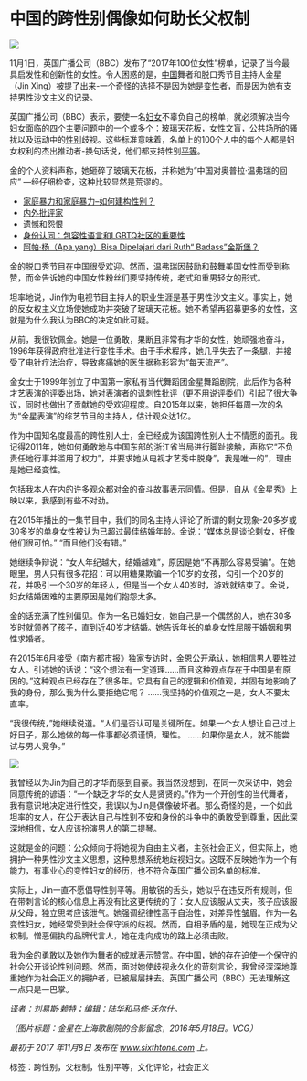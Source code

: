 # 中国的跨性别偶像如何助长父权制

![](http://mdm.miximages.com/Transgender/1fEl5uGDXwzx2zGF-Gf0vjQ.png)

11月1日，英国广播公司（BBC）发布了“2017年100位女性”榜单，记录了当今最具启发性和创新性的女性。令人困惑的是，[中国](https://www.chunletang.com/note/%e4%b8%ad%e5%9b%bd "Topics of 中国")舞者和脱口秀节目主持人金星（Jin Xing）被提了出来-一个奇怪的选择不是因为她是[变性](https://www.chunletang.com/note/%e5%8f%98%e6%80%a7 "Topics of 变性")者，而是因为她有支持男性沙文主义的记录。

英国广播公司（BBC）表示，要使一名[妇女](https://www.chunletang.com/note/%e5%a6%87%e5%a5%b3 "Topics of 妇女")不辜负自己的榜单，就必须解决当今妇女面临的四个主要问题中的一个或多个：玻璃天花板，女性文盲，公共场所的骚扰以及运动中的[性别](https://www.chunletang.com/note/%e6%80%a7%e5%88%ab "Topics of 性别")歧视。这些标准意味着，名单上的100个人中的每个人都是妇女权利的杰出推动者-换句话说，他们都支持性别[平等](https://www.chunletang.com/note/%e5%b9%b3%e7%ad%89 "Topics of 平等")。

金的个人资料声称，她砸碎了玻璃天花板，并称她为“中国对奥普拉·温弗瑞的回应” —经仔细检查，这种比较显然是荒谬的。

-   [家庭暴力和家庭暴力–如何建构性别？](https://www.chunletang.com/27580/%e5%ae%b6%e5%ba%ad%e6%9a%b4%e5%8a%9b%e5%92%8c%e5%ae%b6%e5%ba%ad%e6%9a%b4%e5%8a%9b-%e5%a6%82%e4%bd%95%e5%bb%ba%e6%9e%84%e6%80%a7%e5%88%ab%ef%bc%9f.html "家庭暴力和家庭暴力–如何建构性别？")
-   [内外批评家](https://www.chunletang.com/30558/%e5%86%85%e5%a4%96%e6%89%b9%e8%af%84%e5%ae%b6.html "内外批评家")
-   [遗憾和怨恨](https://www.chunletang.com/19814/%e9%81%97%e6%86%be%e5%92%8c%e6%80%a8%e6%81%a8.html "遗憾和怨恨")
-   [身份认同：包容性语言和LGBTQ社区的重要性](https://www.chunletang.com/22611/%e8%ba%ab%e4%bb%bd%e8%ae%a4%e5%90%8c%ef%bc%9a%e5%8c%85%e5%ae%b9%e6%80%a7%e8%af%ad%e8%a8%80%e5%92%8clgbtq%e7%a4%be%e5%8c%ba%e7%9a%84%e9%87%8d%e8%a6%81%e6%80%a7.html "身份认同：包容性语言和LGBTQ社区的重要性")
-   [阿帕·杨（Apa yang）Bisa Dipelajari dari Ruth“ Badass”金斯堡？](https://www.chunletang.com/17339/%e9%98%bf%e5%b8%95%c2%b7%e6%9d%a8%ef%bc%88apa-yang%ef%bc%89bisa-dipelajari-dari-ruth-badass%e9%87%91%e6%96%af%e5%a0%a1%ef%bc%9f.html "阿帕·杨（Apa yang）Bisa Dipelajari dari Ruth“ Badass”金斯堡？")

金的脱口秀节目在中国很受欢迎。然而，温弗瑞因鼓励和鼓舞美国女性而受到称赞，而金告诉她的中国女性粉丝们要坚持传统，老式和重男轻女的形式。

坦率地说，Jin作为电视节目主持人的职业生涯是基于男性沙文主义。事实上，她的反女权主义立场使她成功并突破了玻璃天花板。她不希望再招募更多的女性，这就是为什么我认为BBC的决定如此可疑。

从前，我很钦佩金。她是一位勇敢，果断且非常有才华的女性，她顽强地奋斗，1996年获得政府批准进行变性手术。由于手术程序，她几乎失去了一条腿，并接受了电针疗法治疗，导致疼痛她的医生据称形容为“每天流产”。

金女士于1999年创立了中国第一家私有当代舞蹈团金星舞蹈剧院，此后作为各种才艺表演的评委出场，她对表演者的讽刺性批评（更不用说评委们）引起了很大争议，同时也做出了贡献她的受欢迎程度。自2015年以来，她担任每周一次的名为“金星表演”的综艺节目的主持人，估计观众达1亿。

作为中国知名度最高的跨性别人士，金已经成为该国跨性别人士不情愿的面孔。我记得2011年，她如何勇敢地与中国东部的浙江省当局进行脚趾接触，声称它“不负责任地行事并滥用了权力”，并要求她从电视才艺秀中脱身”。我是唯一的”，理由是她已经变性。

包括我本人在内的许多观众都对金的奋斗故事表示同情。但是，自从《金星秀》上映以来，我感到有些不对劲。

在2015年播出的一集节目中，我们的同名主持人评论了所谓的剩女现象-20多岁或30多岁的单身女性被认为已超过最佳结婚年龄。金说：“媒体总是谈论剩女，好像他们很可怕。” “而且他们没有错。”

她继续争辩说：“女人年纪越大，结婚越难”，原因是她“不再那么容易受骗”。在她眼里，男人只有很多花招：可以用糖果欺骗一个10岁的女孩，勾引一个20岁的花，并吸引一个30岁的年轻人，但是当一个女人40岁时，游戏就结束了。金说，妇女结婚困难的主要原因是她们抱怨太多。

金的话充满了性别偏见。作为一名已婚妇女，她自己是一个偶然的人，她在30多岁时就领养了孩子，直到近40岁才结婚。她告诉年长的单身女性屈服于婚姻和男性求婚者。

在2015年6月接受《南方都市报》独家专访时，金恩公开承认，她相信男人要胜过女人。引述她的话说：“这个想法有一定道理……而且这种观点存在于中国是有原因的。”这种观点已经存在了很多年。它具有自己的逻辑和价值观，并固有地影响了我的身份，那么我为什么要拒​​绝它呢？ ……我坚持的价值观之一是，女人不要太直率。

“我很传统，”她继续说道。“人们是否认可是关键所在。如果一个女人想让自己过上好日子，那么她做的每一件事都必须谨慎，理性。 ……如果你是女人，就不能尝试与男人竞争。”

![](http://mdm.miximages.com/Transgender/05r6hsKt0-HFkgrwH.jpg)

我曾经以为Jin为自己的才华而感到自豪。我当然没想到，在同一次采访中，她会同意传统的谚语：“一个缺乏才华的女人是贤贤的。”作为一个开创性的当代舞者，我有意识地决定进行性交，我误以为Jin是偶像破坏者。那么奇怪的是，一个如此坦率的女人，在公开表达自己与性别不安和身份的斗争中的勇敢受到尊重，因此深深地相信，女人应该扮演男人的第二提琴。

这就是金的问题：公众倾向于将她视为自由主义者，主张社会正义，但实际上，她拥护一种男性沙文主义思想，这种思想系统地歧视妇女。这既不反映她作为一个有能力，有事业心的变性妇女的经历，也不符合英国广播公司名单的标准。

实际上，Jin一直不愿倡导性别平等。用敏锐的舌头，她似乎在违反所有规则，但在带刺言论的核心信息上再没有比这更传统的了：女人应该服从丈夫，孩子应该服从父母，独立思考应该泄气。她强调纪律性高于自治性，对差异性皱眉。作为一名变性妇女，她经常受到社会保守派的歧视。然而，自相矛盾的是，她现在正成为父权制，憎恶偏执的品牌代言人，她在走向成功的路上必须击败。

我为金的勇敢以及她作为舞者的成就表示赞赏。在中国，她的存在迫使一个保守的社会公开谈论性别问题。然而，面对她使歧视永久化的苛刻言论，我曾经深深地尊重她作为社会正义的拥护者，已被层层抹去。英国广播公司（BBC）无法理解这一点只是一巴掌。

_译者：刘易斯·赖特；编辑：陆华和马修·沃尔什。_

_（图片标题：金星在上海歌剧院的合影留念，2016年5月18日。VCG）_

_最初于_ _2017_ _年11月8日_ _发布在_ _www.sixthtone.com_ _上。_

标签：跨性别，父权制，性别平等，文化评论，社会正义